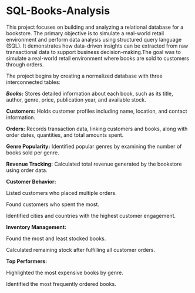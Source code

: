 # SQL-Books-Analysis
This project focuses on building and analyzing a relational database for a  bookstore. The primary objective is to simulate a real-world retail environment and perform data analysis using structured query language (SQL). It demonstrates how data-driven insights can be extracted from raw transactional data to support business decision-making.The goal was to simulate a real-world retail environment where books are sold to customers through orders.

The project begins by creating a normalized database with three interconnected tables:

_**Books:**_ Stores detailed information about each book, such as its title, author, genre, price, publication year, and available stock.

**Customers:** Holds customer profiles including name, location, and contact information.

**Orders:** Records transaction data, linking customers and books, along with order dates, quantities, and total amounts spent.

**Genre Popularity:** Identified popular genres by examining the number of books sold per genre.

**Revenue Tracking:** Calculated total revenue generated by the bookstore using order data.

**Customer Behavior:**

Listed customers who placed multiple orders.

Found customers who spent the most.

Identified cities and countries with the highest customer engagement.

**Inventory Management:**

Found the most and least stocked books.

Calculated remaining stock after fulfilling all customer orders.

**Top Performers:**

Highlighted the most expensive books by genre.

Identified the most frequently ordered books.
